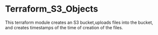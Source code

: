 # Terraform_S3_Objects
This terraform module creates an S3 bucket,uploads files into the bucket, and creates timestamps of the time of creation of the files.
